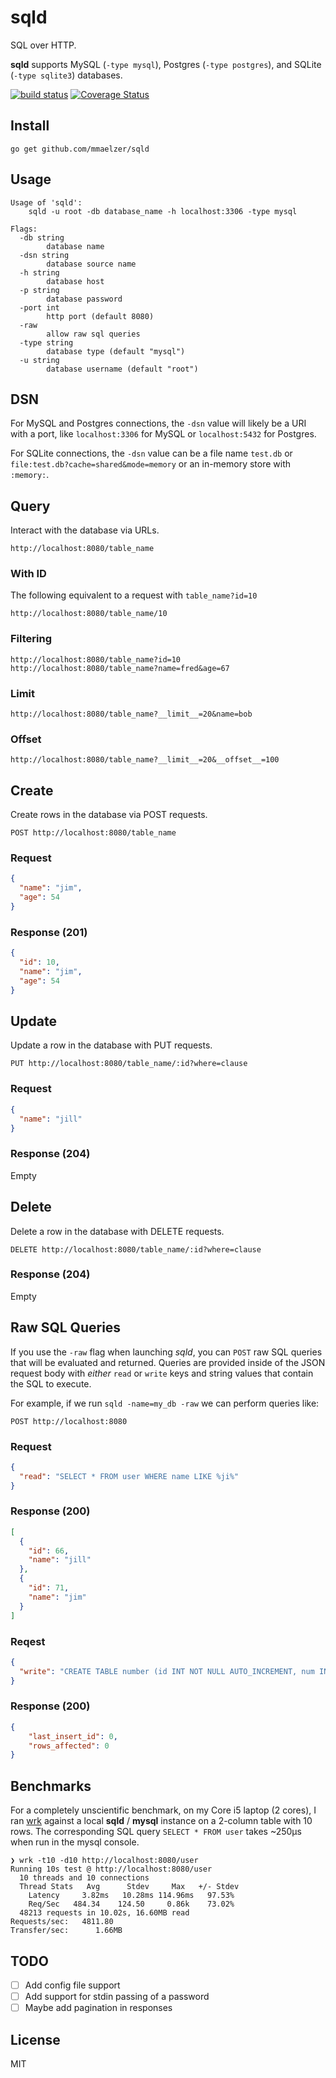 sqld
====

SQL over HTTP.
  
**sqld** supports MySQL (`-type mysql`), Postgres (`-type postgres`), and SQLite (`-type sqlite3`) databases.

[![build status](https://secure.travis-ci.org/mmaelzer/sqld.png)](http://travis-ci.org/mmaelzer/sqld)
[![Coverage Status](https://coveralls.io/repos/mmaelzer/sqld/badge.svg?branch=master&service=github)](https://coveralls.io/github/mmaelzer/sqld?branch=master)

Install
-------
```
go get github.com/mmaelzer/sqld
```

Usage
-----
```
Usage of 'sqld':
	sqld -u root -db database_name -h localhost:3306 -type mysql

Flags:
  -db string
    	database name
  -dsn string
    	database source name
  -h string
    	database host
  -p string
    	database password
  -port int
    	http port (default 8080)
  -raw
    	allow raw sql queries
  -type string
    	database type (default "mysql")
  -u string
    	database username (default "root")
```

DSN
---

For MySQL and Postgres connections, the `-dsn` value will likely be a URI with a port, like `localhost:3306` for MySQL or `localhost:5432` for Postgres.  
  
For SQLite connections, the `-dsn` value can be a file name `test.db` or `file:test.db?cache=shared&mode=memory` or an in-memory store with `:memory:`.

Query
-----
Interact with the database via URLs.
```
http://localhost:8080/table_name
```

### With ID
The following equivalent to a request with `table_name?id=10`
```
http://localhost:8080/table_name/10
```

### Filtering
```
http://localhost:8080/table_name?id=10
http://localhost:8080/table_name?name=fred&age=67
```
### Limit
```
http://localhost:8080/table_name?__limit__=20&name=bob
```

### Offset
```
http://localhost:8080/table_name?__limit__=20&__offset__=100
```

Create
------
Create rows in the database via POST requests.
```
POST http://localhost:8080/table_name
```
### Request
```json
{
  "name": "jim",
  "age": 54
}
```

### Response (201)
```json
{
  "id": 10,
  "name": "jim",
  "age": 54
}
```

Update
------
Update a row in the database with PUT requests.
```
PUT http://localhost:8080/table_name/:id?where=clause
```
### Request
```json
{
  "name": "jill"
}
```

### Response (204)
Empty


Delete
------
Delete a row in the database with DELETE requests.
```
DELETE http://localhost:8080/table_name/:id?where=clause
```

### Response (204)
Empty


Raw SQL Queries
---------------
If you use the `-raw` flag when launching *sqld*, you can `POST` raw SQL queries that will be evaluated and returned. Queries are provided inside of the JSON request body with _either_ `read` or `write` keys and string values that contain the SQL to execute.
  
For example, if we run `sqld -name=my_db -raw` we can perform queries like:
```
POST http://localhost:8080
```
### Request
```json
{
  "read": "SELECT * FROM user WHERE name LIKE %ji%"
}
```
### Response (200)
```json
[
  {
    "id": 66,
    "name": "jill"
  },
  {
    "id": 71,
    "name": "jim"
  }
]
```
### Reqest
```json
{
  "write": "CREATE TABLE number (id INT NOT NULL AUTO_INCREMENT, num INT NOT NULL, PRIMARY KEY ( id ) )"
}
```
### Response (200)
```json
{
    "last_insert_id": 0,
    "rows_affected": 0
}
```

Benchmarks
----------
For a completely unscientific benchmark, on my Core i5 laptop (2 cores), I ran [wrk](https://github.com/wg/wrk) against a local **sqld** / **mysql** instance on a 2-column table with 10 rows. The corresponding SQL query `SELECT * FROM user` takes ~250μs when run in the mysql console.
```
❯ wrk -t10 -d10 http://localhost:8080/user
Running 10s test @ http://localhost:8080/user
  10 threads and 10 connections
  Thread Stats   Avg      Stdev     Max   +/- Stdev
    Latency     3.82ms   10.28ms 114.96ms   97.53%
    Req/Sec   484.34    124.50     0.86k    73.02%
  48213 requests in 10.02s, 16.60MB read
Requests/sec:   4811.80
Transfer/sec:      1.66MB
```

TODO
----
- [ ] Add config file support
- [ ] Add support for stdin passing of a password
- [ ] Maybe add pagination in responses

License
-------
MIT
